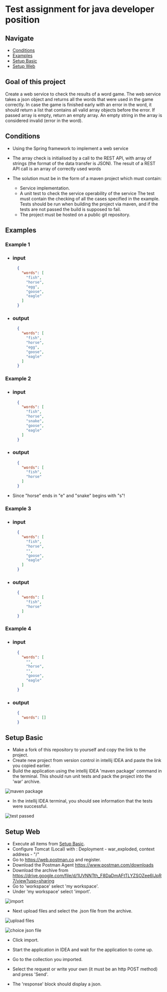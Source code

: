 # Test assignment for java developer position

## Navigate
- [Conditions](#conditions)
- [Examples](#examples)
- [Setup Basic](#setup-basic)
- [Setup Web](#setup-web)

## Goal of this project
Create a web service to check the results of a word game. 
The web service takes a json object and returns all the words that were used in the game correctly.
In case the game is finished early with an error in the word, it should return a list that contains all valid array objects before the error. 
If passed array is empty, return an empty array. An empty string in the array is considered invalid (error in the word).

## Conditions
- Using the Spring framework to implement a web service
- The array check is initialised by a call to the REST API, with array of strings (the format of the data transfer is JSON). 
The result of a REST API call is an array of correctly used words
- The solution must be in the form of a maven project which must contain:

  - Service implementation.
  - A unit test to check the service operability
of the service The test must contain the checking of all the cases specified in the example. Tests should be run when building the project via
maven, and if the tests are not passed the build is supposed to fail.
  - The project must be hosted on a public git repository.
  
## Examples

### Example 1
- ### input
  ````json
    {
      "words": [
        "fish",
        "horse",
        "egg",
        "goose",
        "eagle"
      ]
    }
  ````
- ### output
  ````json
    {
      "words": [
        "fish",
        "horse",
        "egg",
        "goose",
        "eagle"
      ]
    }
  ````
### Example 2
- ### input
  ````json
    {
      "words": [
        "fish",
        "horse",
        "snake",
        "goose",
        "eagle"
      ]
    }
  ````
- ### output
  ````json
    {
      "words": [
        "fish",
        "horse"
      ]
    }
  ````
- Since "horse" ends in "e" and "snake" begins with "s"!
### Example 3
- ### input
  ````json
    {
      "words": [
        "fish",
        "horse",
        "",
        "goose",
        "eagle"
      ]
    }
  ````
- ### output
  ````json
    {
      "words": [
        "fish",
        "horse"
      ]
    }
  ````
### Example 4
- ### input
  ````json
    {
      "words": [
        "",
        "horse",
        "",
        "goose",
        "eagle"
      ]
    }
  ````
- ### output
  ````json
    {
      "words": []
    }
  ````
## Setup Basic
- Make a fork of this repository to yourself and copy the link to the project.
- Create new project from version control in intellij IDEA and paste the link you copied earlier.
- Build the application using the intellij IDEA 'maven package' command in the terminal.
This should run unit tests and pack the project into the 'war' archive.

![maven package](https://i2.paste.pics/D5HRO.png)

- In the intellij IDEA terminal, you should see information that the tests were successful.

![test passed](https://i2.paste.pics/D5HVX.png)

## Setup Web
- Execute all items from [Setup Basic](#setup-basic).
- Configure Tomcat (Local) with : Deployment - war_exploded, context address - "/"
- Go to https://web.postman.co and register. 
- Download the Postman Agent https://www.postman.com/downloads
- Download the archive from https://drive.google.com/file/d/1UVNNTth_F8DaDmAFtTLYZSOZee6IJpR7/view?usp=sharing
- Go to 'workspace' select 'my workspace'.
- Under 'my workspace' select 'import'.

![import](https://i2.paste.pics/D5I54.png)

- Next upload files and select the .json file from the archive. 

![upload files](https://i2.paste.pics/D5I5O.png)

![choice json file](https://i2.paste.pics/D5I6L.png)

- Click import.

- Start the application in IDEA and wait for the application to come up.
- Go to the collection you imported. 
- Select the request or write your own (it must be an http POST method) and press 'Send'.
- The 'response' block should display a json. 
